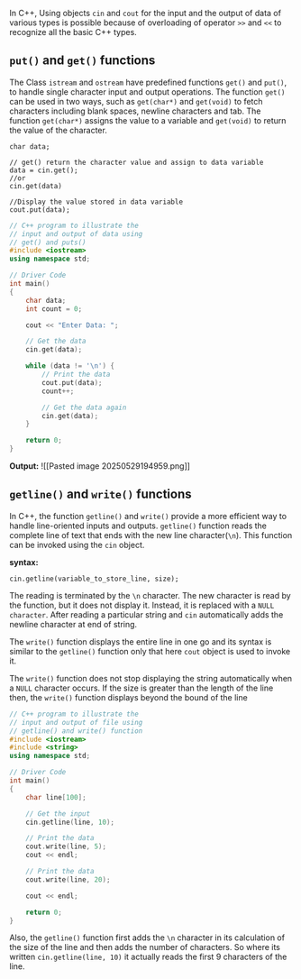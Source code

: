 In C++, Using objects `cin` and `cout` for the input and the output of data of various types is possible because of overloading of operator `>>` and `<<` to recognize all the basic C++ types.

## `put()` and `get()` functions

The Class `istream` and `ostream` have predefined functions `get()` and `put()`, to handle single character input and output operations. The function `get()` can be used in two ways, such as `get(char*)` and `get(void)` to fetch characters including blank spaces, newline characters and tab. The function `get(char*)` assigns the value to a variable and `get(void)` to return the value of the character.

```syntax
char data;

// get() return the character value and assign to data variable
data = cin.get();
//or
cin.get(data)

//Display the value stored in data variable
cout.put(data);
```

```c++
// C++ program to illustrate the
// input and output of data using
// get() and puts()
#include <iostream>
using namespace std;

// Driver Code
int main()
{
    char data;
    int count = 0;

    cout << "Enter Data: ";

    // Get the data
    cin.get(data);

    while (data != '\n') {
        // Print the data
        cout.put(data);
        count++;

        // Get the data again
        cin.get(data);
    }

    return 0;
}
```
**Output:**
![[Pasted image 20250529194959.png]]

## `getline()` and `write()` functions
In C++, the function `getline()` and `write()` provide a more efficient way to handle line-oriented inputs and outputs. 
`getline()` function reads the complete line of text that ends with the new line character(`\n`). This function can be invoked using the `cin` object.

**syntax:**
```
cin.getline(variable_to_store_line, size);
```

The reading is terminated by the `\n` character. The new character is read by the function, but it does not display it. Instead, it is replaced with a `NULL character`. After reading a particular string and `cin` automatically adds the newline character at end of string.

The `write()` function displays the entire line in one go and its syntax is similar to the `getline()` function only that here `cout` object is used to invoke it.

The `write()` function does not stop displaying the string automatically when a `NULL` character occurs. If the size is greater than the length of the line then, the `write()` function displays beyond the bound of the line

```c++
// C++ program to illustrate the
// input and output of file using
// getline() and write() function
#include <iostream>
#include <string>
using namespace std;

// Driver Code
int main()
{
    char line[100];

    // Get the input
    cin.getline(line, 10);

    // Print the data
    cout.write(line, 5);
    cout << endl;

    // Print the data
    cout.write(line, 20);

    cout << endl;

    return 0;
}
```

Also, the `getline()` function first adds the `\n` character in its calculation of the size of the line and then adds the number of characters. So where its written `cin.getline(line, 10)` it actually reads the first 9 characters of the line.